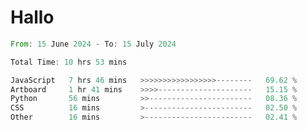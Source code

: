 # Hallo
<!--START_SECTION:waka-->

```rust
From: 15 June 2024 - To: 15 July 2024

Total Time: 10 hrs 53 mins

JavaScript   7 hrs 46 mins   >>>>>>>>>>>>>>>>>--------   69.62 %
Artboard     1 hr 41 mins    >>>>---------------------   15.15 %
Python       56 mins         >>-----------------------   08.36 %
CSS          16 mins         >------------------------   02.50 %
Other        16 mins         >------------------------   02.41 %
```

<!--END_SECTION:waka-->
